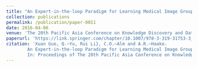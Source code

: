 ```yaml
---
title: "An Expert-in-the-loop Paradigm for Learning Medical Image Grouping"
collection: publications
permalink: /publication/paper-0011
date: 2016-04-06
venue: 'The 20th Pacific Asia Conference on Knowledge Discovery and Data Mining (PAKDD 2016)'
paperurl: 'https://link.springer.com/chapter/10.1007/978-3-319-31753-3_38'
citation: 'Xuan Guo, Q.~Yu, Rui Li}, C.O.~Alm and A.R.~Haake.
        An Expert-in-the-loop Paradigm for Learning Medical Image Grouping.
        In: Proceedings of The 20th Pacific Asia Conference on Knowledge Discovery and Data Mining (PAKDD 2016), 477--488, April 2016.'
---
```

